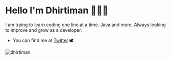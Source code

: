 # Hello  I'm Dhirtiman 🙋🏽‍♂️
I am trying to learn coding one line at a time.
Java and more. Always looking to improve and grow as a developer.

- You can find me at [Twitter](https://twitter.com/dhirtiman).🕊






<p>
<img align="down" src="https://github-readme-stats.vercel.app/api/top-langs?username=dhirtiman&show_icons=true&locale=en&layout=compact" alt="dhirtiman" />
</p>
